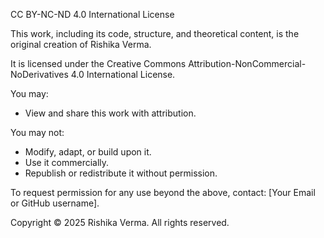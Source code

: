 CC BY-NC-ND 4.0 International License

This work, including its code, structure, and theoretical content, is the original creation of Rishika Verma.

It is licensed under the Creative Commons Attribution-NonCommercial-NoDerivatives 4.0 International License.

You may:
- View and share this work with attribution.

You may not:
- Modify, adapt, or build upon it.
- Use it commercially.
- Republish or redistribute it without permission.

To request permission for any use beyond the above, contact: [Your Email or GitHub username].

Copyright © 2025 Rishika Verma. All rights reserved.
